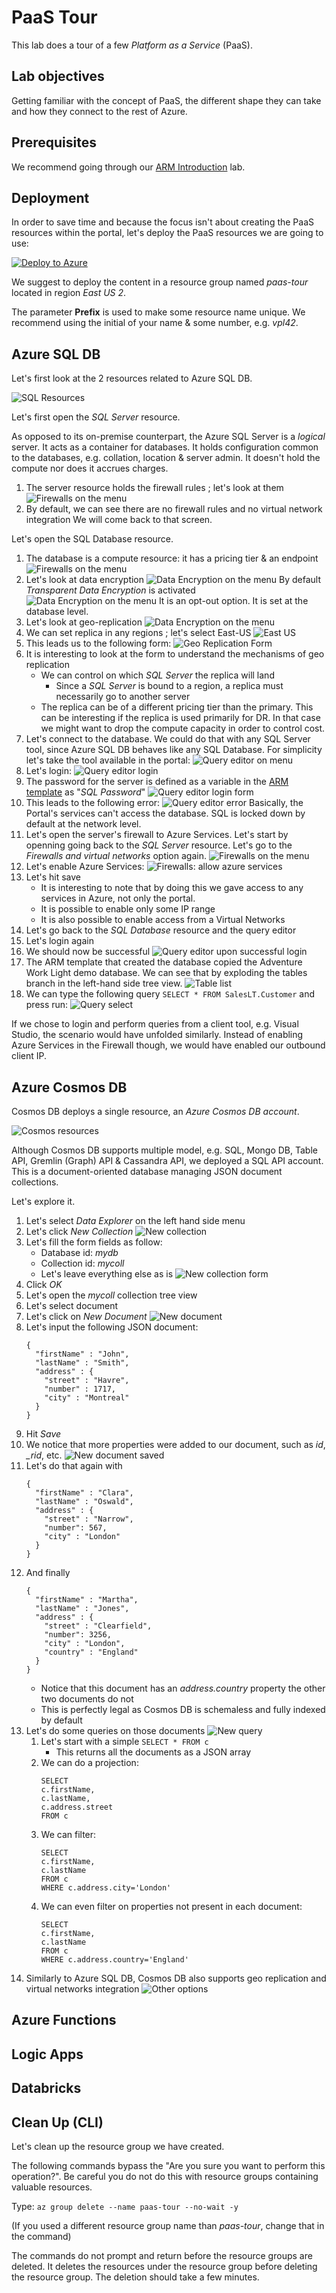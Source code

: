 # PaaS Tour

This lab does a tour of a few *Platform as a Service* (PaaS).

## Lab objectives

Getting familiar with the concept of PaaS, the different shape they can take and how they connect to the rest of Azure.

## Prerequisites

We recommend going through our [ARM Introduction](https://github.com/vplauzon/azure-training/tree/master/arm-intro) lab.

## Deployment

In order to save time and because the focus isn't about creating the PaaS resources within the portal, let's deploy the PaaS resources we are going to use:

[![Deploy to Azure](http://azuredeploy.net/deploybutton.png)](https://portal.azure.com/#create/Microsoft.Template/uri/https%3A%2F%2Fraw.githubusercontent.com%2Fvplauzon%2Fazure-training%2Fmaster%2Fpaas-tour%2Fpaas-tour-arm-template.json)

We suggest to deploy the content in a resource group named *paas-tour* located in region *East US 2*.

The parameter **Prefix** is used to make some resource name unique.  We recommend using the initial of your name & some number, e.g. *vpl42*.

## Azure SQL DB

Let's first look at the 2 resources related to Azure SQL DB.

![SQL Resources](images/sql/sql-resources.png)

Let's first open the *SQL Server* resource.

As opposed to its on-premise counterpart, the Azure SQL Server is a *logical* server. It acts as a container for databases.  It holds configuration common to the databases, e.g. collation, location & server admin.  It doesn't hold the compute nor does it accrues charges.

1. The server resource holds the firewall rules ; let's look at them
![Firewalls on the menu](images/sql/firewalls-menu.png)
1. By default, we can see there are no firewall rules and no virtual network integration
We will come back to that screen.

Let's open the SQL Database resource.

1. The database is a compute resource:  it has a pricing tier & an endpoint
![Firewalls on the menu](images/sql/db-overview.png)
1. Let's look at data encryption
![Data Encryption on the menu](images/sql/data-encryption-menu.png)
By default *Transparent Data Encryption* is activated
![Data Encryption on the menu](images/sql/data-encryption.png)
It is an opt-out option.  It is set at the database level.
1. Let's look at geo-replication
![Data Encryption on the menu](images/sql/geo-replication-menu.png)
1. We can set replica in any regions ; let's select East-US
![East US](images/sql/east-us.png)
1. This leads us to the following form:
![Geo Replication Form](images/sql/geo-replication-form.png)
1. It is interesting to look at the form to understand the mechanisms of geo replication
   * We can control on which *SQL Server* the replica will land
      * Since a *SQL Server* is bound to a region, a replica must necessarily go to another server
   * The replica can be of a different pricing tier than the primary.  This can be interesting if the replica is used primarily for DR.  In that case we might want to drop the compute capacity in order to control cost.
1.  Let's connect to the database.  We could do that with any SQL Server tool, since Azure SQL DB behaves like any SQL Database.  For simplicity let's take the tool available in the portal:
![Query editor on menu](images/sql/query-menu.png)
1. Let's login:
![Query editor login](images/sql/query-login.png)
1. The password for the server is defined as a variable in the [ARM template](https://github.com/vplauzon/azure-training/blob/master/paas-tour/paas-tour-arm-template.json) as "*SQL Password*"
![Query editor login form](images/sql/query-login-form.png)
1. This leads to the following error:
![Query editor error](images/sql/query-error.png)
Basically, the Portal's services can't access the database.  SQL is locked down by default at the network level.
1. Let's open the server's firewall to Azure Services.  Let's start by openning going back to the *SQL Server* resource.  Let's go to the *Firewalls and virtual networks* option again.
![Firewalls on the menu](images/sql/firewalls-menu.png)
1. Let's enable Azure Services:
![Firewalls:  allow azure services](images/sql/firewalls-allow-azure.png)
1. Let's hit save
   * It is interesting to note that by doing this we gave access to any services in Azure, not only the portal.
   * It is possible to enable only some IP range
   * It is also possible to enable access from a Virtual Networks
1. Let's go back to the *SQL Database* resource and the query editor
1. Let's login again
1. We should now be successful
![Query editor upon successful login](images/sql/query-login-successful.png)
1. The ARM template that created the database copied the Adventure Work Light demo database.  We can see that by exploding the tables branch in the left-hand side tree view.
![Table list](images/sql/query-tables.png)
1. We can type the following query `SELECT * FROM SalesLT.Customer` and press run:
![Query select](images/sql/query-select.png)

If we chose to login and perform queries from a client tool, e.g. Visual Studio, the scenario would have unfolded similarly.  Instead of enabling Azure Services in the Firewall though, we would have enabled our outbound client IP.

## Azure Cosmos DB

Cosmos DB deploys a single resource, an *Azure Cosmos DB account*.

![Cosmos resources](images/cosmos/cosmos-resources.png)

Although Cosmos DB supports multiple model, e.g. SQL, Mongo DB, Table API, Gremlin (Graph) API & Cassandra API, we deployed a SQL API account.  This is a document-oriented database managing JSON document collections.

Let's explore it.

1. Let's select *Data Explorer* on the left hand side menu
1. Let's click *New Collection*
![New collection](images/cosmos/new-collection.png)
1. Let's fill the form fields as follow:
   * Database id:  *mydb*
   * Collection id:  *mycoll*
   * Let's leave everything else as is
   ![New collection form](images/cosmos/new-collection-form.png)
1. Click *OK*
1. Let's open the *mycoll* collection tree view
1. Let's select document
1. Let's click on *New Document*
![New document](images/cosmos/new-document.png)
1. Let's input the following JSON document:
    ```
    {
      "firstName" : "John",
      "lastName" : "Smith",
      "address" : {
        "street" : "Havre",
        "number" : 1717,
        "city" : "Montreal"
      }
    }
    ```
1. Hit *Save*
1. We notice that more properties were added to our document, such as *id*, *_rid*, etc.
![New document saved](images/cosmos/saved-document.png)
1. Let's do that again with
    ```
    {
      "firstName" : "Clara",
      "lastName" : "Oswald",
      "address" : {
        "street" : "Narrow",
        "number": 567,
        "city" : "London"
      }
    }
    ```
1. And finally
    ```
    {
      "firstName" : "Martha",
      "lastName" : "Jones",
      "address" : {
        "street" : "Clearfield",
        "number": 3256,
        "city" : "London",
        "country" : "England"
      }
    }
    ```
    * Notice that this document has an *address.country* property the other two documents do not
    * This is perfectly legal as Cosmos DB is schemaless and fully indexed by default
1. Let's do some queries on those documents
![New query](images/cosmos/new-query.png)
   1. Let's start with a simple `SELECT * FROM c`
      * This returns all the documents as a JSON array
   1. We can do a projection:
      ```
      SELECT
      c.firstName,
      c.lastName,
      c.address.street
      FROM c
      ```
   1. We can filter:
      ```
      SELECT
      c.firstName,
      c.lastName
      FROM c
      WHERE c.address.city='London'
      ```
   1. We can even filter on properties not present in each document:
      ```
      SELECT
      c.firstName,
      c.lastName
      FROM c
      WHERE c.address.country='England'
      ```
1. Similarly to Azure SQL DB, Cosmos DB also supports geo replication and virtual networks integration
![Other options](images/cosmos/other-options-menu.png)

## Azure Functions

## Logic Apps

## Databricks

## Clean Up (CLI)

Let's clean up the resource group we have created.

The following commands bypass the "Are you sure you want to perform this operation?".  Be careful you do not do this with resource groups containing valuable resources.

Type:  `az group delete --name paas-tour --no-wait -y`

(If you used a different resource group name than *paas-tour*, change that in the command)

The commands do not prompt and return before the resource groups are deleted.  It deletes the resources under the resource group before deleting the resource group.  The deletion should take a few minutes.